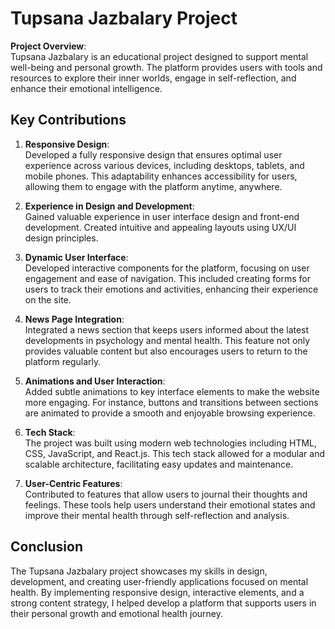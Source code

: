 # Tupsana Jazbalary Project

**Project Overview**:  
Tupsana Jazbalary is an educational project designed to support mental well-being and personal growth. The platform provides users with tools and resources to explore their inner worlds, engage in self-reflection, and enhance their emotional intelligence.

## Key Contributions

1. **Responsive Design**:  
   Developed a fully responsive design that ensures optimal user experience across various devices, including desktops, tablets, and mobile phones. This adaptability enhances accessibility for users, allowing them to engage with the platform anytime, anywhere.

2. **Experience in Design and Development**:  
   Gained valuable experience in user interface design and front-end development. Created intuitive and appealing layouts using UX/UI design principles.

3. **Dynamic User Interface**:  
   Developed interactive components for the platform, focusing on user engagement and ease of navigation. This included creating forms for users to track their emotions and activities, enhancing their experience on the site.

4. **News Page Integration**:  
   Integrated a news section that keeps users informed about the latest developments in psychology and mental health. This feature not only provides valuable content but also encourages users to return to the platform regularly.

5. **Animations and User Interaction**:  
   Added subtle animations to key interface elements to make the website more engaging. For instance, buttons and transitions between sections are animated to provide a smooth and enjoyable browsing experience.

6. **Tech Stack**:  
   The project was built using modern web technologies including HTML, CSS, JavaScript, and React.js. This tech stack allowed for a modular and scalable architecture, facilitating easy updates and maintenance.

7. **User-Centric Features**:  
   Contributed to features that allow users to journal their thoughts and feelings. These tools help users understand their emotional states and improve their mental health through self-reflection and analysis.

## Conclusion
The Tupsana Jazbalary project showcases my skills in design, development, and creating user-friendly applications focused on mental health. By implementing responsive design, interactive elements, and a strong content strategy, I helped develop a platform that supports users in their personal growth and emotional health journey.

